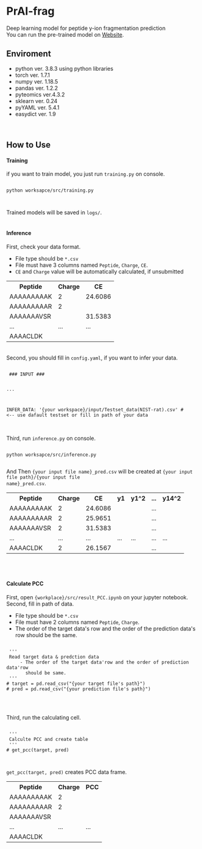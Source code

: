 <h1>PrAI-frag</h1>

Deep learning model for peptide y-ion fragmentation prediction<br>
You can run the pre-trained model on 
<a href="http://www.prai.co.kr/" target="_blank">Website</a>.
<br>

<h2>Enviroment</h2>
<ul>
 <li>python ver. 3.8.3 using python libraries</li>
 <li>torch ver. 1.7.1</li>
 <li>numpy ver. 1.18.5</li>
 <li>pandas ver. 1.2.2</li>
 <li>pyteomics ver.4.3.2</li>
 <li>sklearn ver. 0.24</li>
 <li>pyYAML ver. 5.4.1</li>
 <li>easydict ver. 1.9</li>
</ul>
<br>

<h2>How to Use</h2>
<h4>Training</h4>
if you want to train model, you just run <code>training.py</code> on console.<br>
<pre><code>
python worksapce/src/training.py

</code></pre>
Trained models will be saved in <code>logs/</code>.
<br>
<br>

<h4>Inference</h4>
First, check your data format.
<ul>
 <li>File type should be <code>*.csv</code></li>
 <li>
  File must have 3 columns named 
  <code>Peptide</code>,
  <code>Charge</code>,
  <code>CE</code>.
 </li>
 <li><code>CE</code> and <code>Charge</code> value will be automatically calculated, if unsubmitted</li>
</ul>
<table>
 <th>Peptide</th><th>Charge</th><th>CE</th>
 <tr>
  <td>AAAAAAAAAK</td><td>2</td><td>24.6086</td>
 </tr>
 <tr>
  <td>AAAAAAAAAR</td><td>2</td><td></td>
 </tr>
 <tr>
  <td>AAAAAAAVSR</td><td></td><td>31.5383</td>
 </tr>
 <tr>
  <td>...</td><td>...</td><td>...</td>
 </tr>
 <tr>
  <td>AAAACLDK</td><td></td><td></td>
 </tr>
</table>
<br>
Second, you should fill in <code>config.yaml</code>, if you want to infer your data.
<pre><code>
 ### INPUT ###

 ...
 
 INFER_DATA: '{your workspace}/input/Testset_data(NIST-rat).csv' # <-- use dafault testset or fill in path of your data
</code></pre>
<br>
Third, run <code>inference.py</code> on console.<br>
<pre><code>
python worksapce/src/inference.py

</code></pre>
And Then <code>{your input file name}_pred.csv</code> will be created at <code>{your input file path}/{your input file name}_pred.csv</code>.
<table>
 <th>Peptide</th><th>Charge</th><th>CE</th><th>y1</th><th>y1^2</th><th>...</th><th>y14^2</th>
 <tr>
  <td>AAAAAAAAAK</td><td>2</td><td>24.6086</td><td></td><td></td><td>...</td><td></td>
 </tr>
 <tr>
  <td>AAAAAAAAAR</td><td>2</td><td>25.9651</td><td></td><td></td><td>...</td><td></td>
 </tr>
 <tr>
  <td>AAAAAAAVSR</td><td>2</td><td>31.5383</td><td></td><td></td><td>...</td><td></td>
 </tr>
 <tr>
  <td>...</td><td>...</td><td>...</td><td>...</td><td>...</td><td>...</td><td>...</td>
 </tr>
 <tr>
  <td>AAAACLDK</td><td>2</td><td>26.1567</td><td></td><td></td><td>...</td><td></td>
 </tr>
</table>

<br>
<br>
<h4>Calculate PCC</h4>
First, open <code>{workplace}/src/result_PCC.ipynb</code> on your jupyter notebook.

<br>
Second, fill in path of data.
<ul>
 <li>File type should be <code>*.csv</code></li>
 <li>
  File must have 2 columns named 
  <code>Peptide</code>,
  <code>Charge</code>.
 </li>
 <li>The order of the target data's row and the order of the prediction data's row should be the same.</li>
</ul>
<pre><code>
 ''' 
 Read target data & predction data
     - The order of the target data'row and the order of prediction data'row
       should be same.
 '''
# target = pd.read_csv("{your target file's path}")
# pred = pd.read_csv("{your prediction file's path}")

</code></pre>

<br>
Third, run the calculating cell.
<pre><code>
 '''
 Calculte PCC and create table
 '''
# get_pcc(target, pred)

</code></pre>
<code>get_pcc(target, pred)</code> creates PCC data frame.<br>
<table>
 <th>Peptide</th><th>Charge</th><th>PCC</th>
 <tr>
  <td>AAAAAAAAAK</td><td>2</td><td></td>
 </tr>
 <tr>
  <td>AAAAAAAAAR</td><td>2</td><td></td>
 </tr>
 <tr>
  <td>AAAAAAAVSR</td><td></td><td></td>
 </tr>
 <tr>
  <td>...</td><td>...</td><td>...</td>
 </tr>
 <tr>
  <td>AAAACLDK</td><td></td><td></td>
 </tr>
</table>

